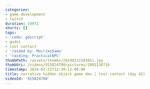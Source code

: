 ```yaml
---
categories:
- game development
- twitch
duration: 14972
shorts: []
tags:
- 'code: gdscript'
- godot
- lost contact
- 'raided by: MoirikoSama'
- 'raiding: PracticalNPC'
thumbPath: /assets/thumbs/20240222183011.jpg
thumbUri: /videos/915824700/pictures/1803138710
timestamp: 2024-02-22T12:30:11-06:00
title: narrative hidden object game dev | lost contact (day 42)
videoId: '915824700'
---
```

